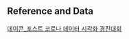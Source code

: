 ## Reference and Data
[데이콘_포스트 코로나 데이터 시각화 경진대회](https://dacon.io/competitions/official/235618/overview/)
